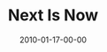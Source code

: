 ---
layout: message
category: message
series: "Next"
title: "Next Is Now"
date: 2010-01-17-00-00
message_id: 597
audio: "http://s3.amazonaws.com/crossroadsaudiomessages/Next3.mp3"
audio-duration: "32:17"
program: "http://s3.amazonaws.com/crossroads-media/media/legacy/documents/01_16-17_10Program.pdf"
description: "Todd Henry shares how God uses dreams to build into us the capacity for greatness."
video: "https://s3.amazonaws.com/crossroadsvideomessages/Next3.mp4"
video-duration: "32:17"
video-image: "http://s3.amazonaws.com/crossroads-media/images/legacy/content/Next3-still.jpg"
explicit: false
---
